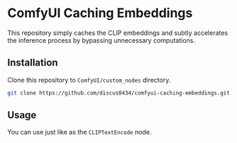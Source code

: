 # ComfyUI Caching Embeddings

This repository simply caches the CLIP embeddings and subtly accelerates the inference process by bypassing unnecessary computations.

## Installation

Clone this repository to `ComfyUI/custom_nodes` directory.

```bash
git clone https://github.com/discus0434/comfyui-caching-embeddings.git ComfyUI/custom_nodes/comfyui-caching-embeddings
```

## Usage

You can use just like as the `CLIPTextEncode` node.
